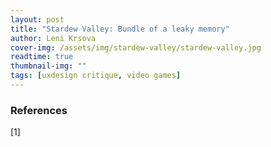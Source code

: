 ```yaml
---
layout: post
title: "Stardew Valley: Bundle of a leaky memory"
author: Leni Krsova
cover-img: /assets/img/stardew-valley/stardew-valley.jpg
readtime: true
thumbnail-img: ""
tags: [uxdesign critique, video games]
---
```




### References
[1] 